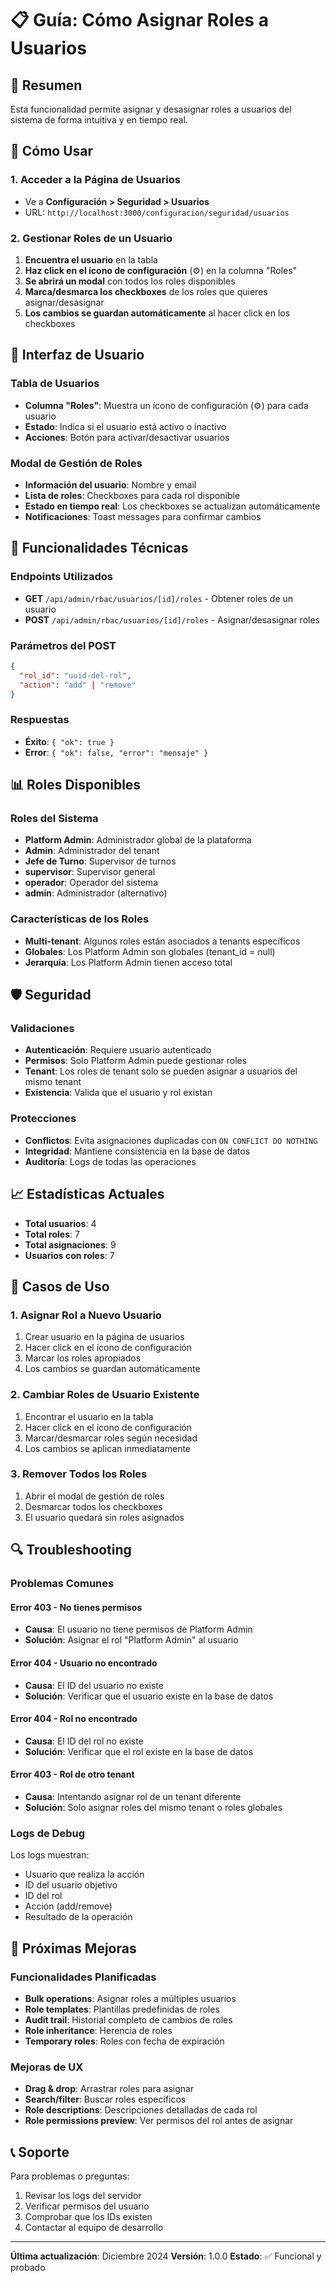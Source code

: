 # 📋 Guía: Cómo Asignar Roles a Usuarios

## 🎯 Resumen

Esta funcionalidad permite asignar y desasignar roles a usuarios del sistema de forma intuitiva y en tiempo real.

## 🚀 Cómo Usar

### 1. Acceder a la Página de Usuarios
- Ve a **Configuración > Seguridad > Usuarios**
- URL: `http://localhost:3000/configuracion/seguridad/usuarios`

### 2. Gestionar Roles de un Usuario
1. **Encuentra el usuario** en la tabla
2. **Haz click en el ícono de configuración** (⚙️) en la columna "Roles"
3. **Se abrirá un modal** con todos los roles disponibles
4. **Marca/desmarca los checkboxes** de los roles que quieres asignar/desasignar
5. **Los cambios se guardan automáticamente** al hacer click en los checkboxes

## 🎨 Interfaz de Usuario

### Tabla de Usuarios
- **Columna "Roles"**: Muestra un ícono de configuración (⚙️) para cada usuario
- **Estado**: Indica si el usuario está activo o inactivo
- **Acciones**: Botón para activar/desactivar usuarios

### Modal de Gestión de Roles
- **Información del usuario**: Nombre y email
- **Lista de roles**: Checkboxes para cada rol disponible
- **Estado en tiempo real**: Los checkboxes se actualizan automáticamente
- **Notificaciones**: Toast messages para confirmar cambios

## 🔧 Funcionalidades Técnicas

### Endpoints Utilizados
- **GET** `/api/admin/rbac/usuarios/[id]/roles` - Obtener roles de un usuario
- **POST** `/api/admin/rbac/usuarios/[id]/roles` - Asignar/desasignar roles

### Parámetros del POST
```json
{
  "rol_id": "uuid-del-rol",
  "action": "add" | "remove"
}
```

### Respuestas
- **Éxito**: `{ "ok": true }`
- **Error**: `{ "ok": false, "error": "mensaje" }`

## 📊 Roles Disponibles

### Roles del Sistema
- **Platform Admin**: Administrador global de la plataforma
- **Admin**: Administrador del tenant
- **Jefe de Turno**: Supervisor de turnos
- **supervisor**: Supervisor general
- **operador**: Operador del sistema
- **admin**: Administrador (alternativo)

### Características de los Roles
- **Multi-tenant**: Algunos roles están asociados a tenants específicos
- **Globales**: Los Platform Admin son globales (tenant_id = null)
- **Jerarquía**: Los Platform Admin tienen acceso total

## 🛡️ Seguridad

### Validaciones
- **Autenticación**: Requiere usuario autenticado
- **Permisos**: Solo Platform Admin puede gestionar roles
- **Tenant**: Los roles de tenant solo se pueden asignar a usuarios del mismo tenant
- **Existencia**: Valida que el usuario y rol existan

### Protecciones
- **Conflictos**: Evita asignaciones duplicadas con `ON CONFLICT DO NOTHING`
- **Integridad**: Mantiene consistencia en la base de datos
- **Auditoría**: Logs de todas las operaciones

## 📈 Estadísticas Actuales

- **Total usuarios**: 4
- **Total roles**: 7
- **Total asignaciones**: 9
- **Usuarios con roles**: 7

## 🎯 Casos de Uso

### 1. Asignar Rol a Nuevo Usuario
1. Crear usuario en la página de usuarios
2. Hacer click en el ícono de configuración
3. Marcar los roles apropiados
4. Los cambios se guardan automáticamente

### 2. Cambiar Roles de Usuario Existente
1. Encontrar el usuario en la tabla
2. Hacer click en el ícono de configuración
3. Marcar/desmarcar roles según necesidad
4. Los cambios se aplican inmediatamente

### 3. Remover Todos los Roles
1. Abrir el modal de gestión de roles
2. Desmarcar todos los checkboxes
3. El usuario quedará sin roles asignados

## 🔍 Troubleshooting

### Problemas Comunes

#### Error 403 - No tienes permisos
- **Causa**: El usuario no tiene permisos de Platform Admin
- **Solución**: Asignar el rol "Platform Admin" al usuario

#### Error 404 - Usuario no encontrado
- **Causa**: El ID del usuario no existe
- **Solución**: Verificar que el usuario existe en la base de datos

#### Error 404 - Rol no encontrado
- **Causa**: El ID del rol no existe
- **Solución**: Verificar que el rol existe en la base de datos

#### Error 403 - Rol de otro tenant
- **Causa**: Intentando asignar rol de un tenant diferente
- **Solución**: Solo asignar roles del mismo tenant o roles globales

### Logs de Debug
Los logs muestran:
- Usuario que realiza la acción
- ID del usuario objetivo
- ID del rol
- Acción (add/remove)
- Resultado de la operación

## 🚀 Próximas Mejoras

### Funcionalidades Planificadas
- **Bulk operations**: Asignar roles a múltiples usuarios
- **Role templates**: Plantillas predefinidas de roles
- **Audit trail**: Historial completo de cambios de roles
- **Role inheritance**: Herencia de roles
- **Temporary roles**: Roles con fecha de expiración

### Mejoras de UX
- **Drag & drop**: Arrastrar roles para asignar
- **Search/filter**: Buscar roles específicos
- **Role descriptions**: Descripciones detalladas de cada rol
- **Role permissions preview**: Ver permisos del rol antes de asignar

## 📞 Soporte

Para problemas o preguntas:
1. Revisar los logs del servidor
2. Verificar permisos del usuario
3. Comprobar que los IDs existen
4. Contactar al equipo de desarrollo

---

**Última actualización**: Diciembre 2024
**Versión**: 1.0.0
**Estado**: ✅ Funcional y probado
